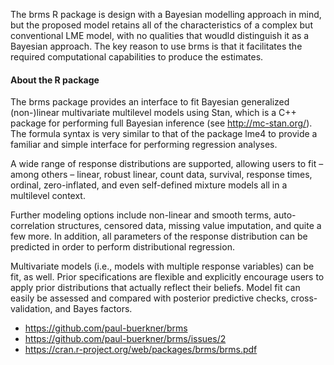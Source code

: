
The brms R package is design with a Bayesian modelling approach in mind, but the proposed model
retains all of the characteristics of a complex but conventional LME model, with no qualities that woudld distinguish it as a Bayesian approach.
The key reason to use brms is that it facilitates the required computational capabilities to produce the estimates.

#### About the R package

The brms package provides an interface to fit Bayesian generalized (non-)linear multivariate multilevel models using Stan, which is a C++ package for performing full Bayesian inference (see http://mc-stan.org/). The formula syntax is very similar to that of the package lme4 to provide a familiar and simple interface for performing regression analyses. 

A wide range of response distributions are supported, allowing users to fit – among others – linear, robust linear, count data, survival, response times, ordinal, zero-inflated, and even self-defined mixture models all in a multilevel context. 

Further modeling options include non-linear and smooth terms, auto-correlation structures, censored data, missing value imputation, and quite a few more. In addition, all parameters of the response distribution can be predicted in order to perform distributional regression. 

Multivariate models (i.e., models with multiple response variables) can be fit, as well. Prior specifications are flexible and explicitly encourage users to apply prior distributions that actually reflect their beliefs. Model fit can easily be assessed and compared with posterior predictive checks, cross-validation, and Bayes factors.

- https://github.com/paul-buerkner/brms
- https://github.com/paul-buerkner/brms/issues/2
- https://cran.r-project.org/web/packages/brms/brms.pdf
